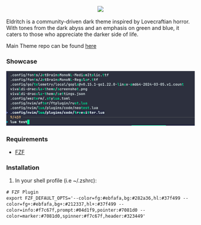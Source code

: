 <!-- DO NOT CHANGE THIS -->
<p align="center">
<img src="https://raw.github.com/eldritch-theme/eldritch/master/assets/logo/logo.png" width=100>
</p>
<p>
Eldritch is a community-driven dark theme inspired by Lovecraftian horror. With tones from the dark abyss and an emphasis on green and blue, it caters to those who appreciate the darker side of life.
</p>

Main Theme repo can be found [here](https://github.com/eldritch-theme/eldritch)

### Showcase
<!-- Your screenshot should go here -->
<img src="screenshot.png" alt="Screenshot"/><br/>

### Requirements
- [FZF](https://github.com/junegunn/fzf)

### Installation
1. In your shell profile (i.e ~/.zshrc):
```
# FZF Plugin
export FZF_DEFAULT_OPTS='--color=fg:#ebfafa,bg:#282a36,hl:#37f499 --color=fg+:#ebfafa,bg+:#212337,hl+:#37f499 --color=info:#f7c67f,prompt:#04d1f9,pointer:#7081d0 --color=marker:#7081d0,spinner:#f7c67f,header:#323449'
```
